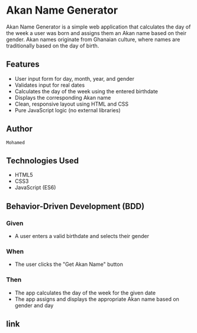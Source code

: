 # Akan Name Generator

Akan Name Generator is a simple web application that calculates the day of the week a user was born and assigns them an Akan name based on their gender. Akan names originate from Ghanaian culture, where names are traditionally based on the day of birth.

## Features

- User input form for day, month, year, and gender
- Validates input for real dates
- Calculates the day of the week using the entered birthdate
- Displays the corresponding Akan name
- Clean, responsive layout using HTML and CSS
- Pure JavaScript logic (no external libraries)

##  Author

    Mohamed

##  Technologies Used

- HTML5
- CSS3
- JavaScript (ES6)

##  Behavior-Driven Development (BDD)

### Given
- A user enters a valid birthdate and selects their gender

### When
- The user clicks the "Get Akan Name" button

### Then
- The app calculates the day of the week for the given date
- The app assigns and displays the appropriate Akan name based on gender and day

##  link

